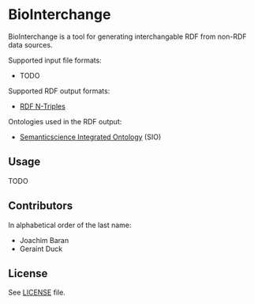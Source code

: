 BioInterchange
==============

BioInterchange is a tool for generating interchangable RDF from non-RDF data sources.

Supported input file formats:

* TODO

Supported RDF output formats:

* [RDF N-Triples](http://www.w3.org/TR/rdf-testcases/#ntriples)

Ontologies used in the RDF output:

* [Semanticscience Integrated Ontology](http://code.google.com/p/semanticscience/wiki/SIO) (SIO)

Usage
-----

TODO

Contributors
------------

In alphabetical order of the last name:

* Joachim Baran
* Geraint Duck

License
-------

See [LICENSE](https://raw.github.com/BioInterchange/BioInterchange/master/LICENSE) file.

